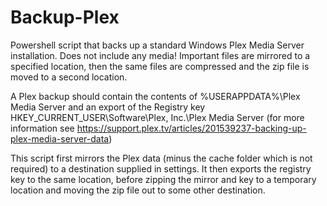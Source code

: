# Backup-Plex
Powershell script that backs up a standard Windows Plex Media Server installation.
Does not include any media!
Important files are mirrored to a specified location, then the same files are compressed and the zip file is moved to a second location.

A Plex backup should contain the contents of %USERAPPDATA%\Plex Media Server and an export of the Registry key HKEY_CURRENT_USER\Software\Plex, Inc.\Plex Media Server
(for more information see https://support.plex.tv/articles/201539237-backing-up-plex-media-server-data)

This script first mirrors the Plex data (minus the cache folder which is not required) to a destination supplied in settings.
It then exports the registry key to the same location, before zipping the mirror and key to a temporary location
and moving the zip file out to some other destination.
